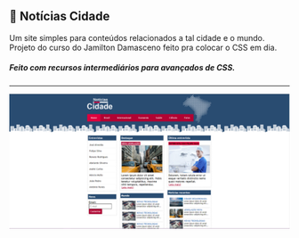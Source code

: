 ## 🏢  Notícias Cidade

Um site simples para conteúdos relacionados a tal cidade e o mundo.
Projeto do curso do Jamilton Damasceno feito pra colocar o CSS em dia. 

<h5>Feito com recursos intermediários para avançados de CSS.</h5>

<hr>

<p align="center">
	<img alt="exemplo" src="github/exemplo.PNG" witdh="50%">
</p>
